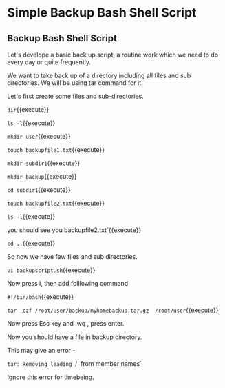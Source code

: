 # Simple Backup Bash Shell Script

## Backup Bash Shell Script

Let's develope a basic back up script, a routine work which we need to do every day or quite frequently.

We want to take back up of a directory including all files and sub directories. We will be using tar command for it.

Let's first create some files and sub-directories.


`dir`{{execute}}

`ls -l`{{execute}}

`mkdir user`{{execute}}

`touch backupfile1.txt`{{execute}}

`mkdir subdir1`{{execute}}

`mkdir backup`{{execute}}

`cd subdir1`{{execute}}

`touch backupfile2.txt`{{execute}}

`ls -l`{{execute}}

you should see you backupfile2.txt`{{execute}}

`cd ..`{{execute}}


So now we have few files and sub directories.

`vi backupscript.sh`{{execute}}

Now press i, then add folllowing command 

`#!/bin/bash`{{execute}}

`tar -czf /root/user/backup/myhomebackup.tar.gz  /root/user`{{execute}}

Now press Esc key and :wq , press enter.

Now you should have a file in backup directory.

This may give an error -  

`tar: Removing leading `/' from member names` 

Ignore this error for timebeing.




